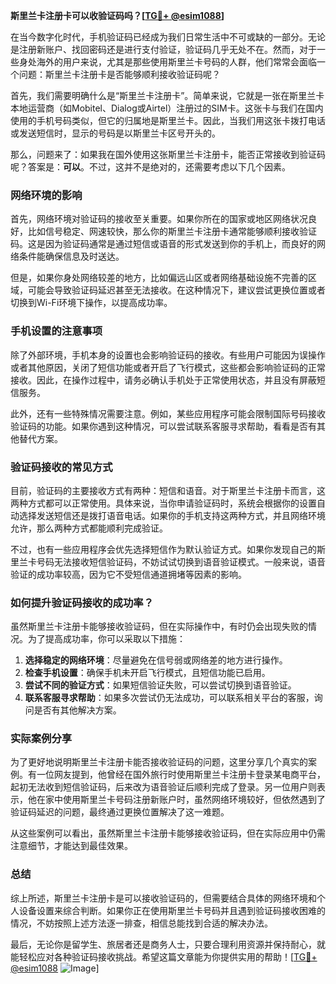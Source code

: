 **斯里兰卡注册卡可以收验证码吗？[[TG💪+ @esim1088](https://t.me/s/esim1088)]**

在当今数字化时代，手机验证码已经成为我们日常生活中不可或缺的一部分。无论是注册新账户、找回密码还是进行支付验证，验证码几乎无处不在。然而，对于一些身处海外的用户来说，尤其是那些使用斯里兰卡号码的人群，他们常常会面临一个问题：斯里兰卡注册卡是否能够顺利接收验证码呢？

首先，我们需要明确什么是“斯里兰卡注册卡”。简单来说，它就是一张在斯里兰卡本地运营商（如Mobitel、Dialog或Airtel）注册过的SIM卡。这张卡与我们在国内使用的手机号码类似，但它的归属地是斯里兰卡。因此，当我们用这张卡拨打电话或发送短信时，显示的号码是以斯里兰卡区号开头的。

那么，问题来了：如果我在国外使用这张斯里兰卡注册卡，能否正常接收到验证码呢？答案是：**可以**。不过，这并不是绝对的，还需要考虑以下几个因素。

### 网络环境的影响

首先，网络环境对验证码的接收至关重要。如果你所在的国家或地区网络状况良好，比如信号稳定、网速较快，那么你的斯里兰卡注册卡通常能够顺利接收验证码。这是因为验证码通常是通过短信或语音的形式发送到你的手机上，而良好的网络条件能确保信息及时送达。

但是，如果你身处网络较差的地方，比如偏远山区或者网络基础设施不完善的区域，可能会导致验证码延迟甚至无法接收。在这种情况下，建议尝试更换位置或者切换到Wi-Fi环境下操作，以提高成功率。

### 手机设置的注意事项

除了外部环境，手机本身的设置也会影响验证码的接收。有些用户可能因为误操作或者其他原因，关闭了短信功能或者开启了飞行模式，这些都会影响验证码的正常接收。因此，在操作过程中，请务必确认手机处于正常使用状态，并且没有屏蔽短信服务。

此外，还有一些特殊情况需要注意。例如，某些应用程序可能会限制国际号码接收验证码的功能。如果你遇到这种情况，可以尝试联系客服寻求帮助，看看是否有其他替代方案。

### 验证码接收的常见方式

目前，验证码的主要接收方式有两种：短信和语音。对于斯里兰卡注册卡而言，这两种方式都可以正常使用。具体来说，当你申请验证码时，系统会根据你的设置自动选择发送短信还是拨打语音电话。如果你的手机支持这两种方式，并且网络环境允许，那么两种方式都能顺利完成验证。

不过，也有一些应用程序会优先选择短信作为默认验证方式。如果你发现自己的斯里兰卡号码无法接收短信验证码，不妨试试切换到语音验证模式。一般来说，语音验证的成功率较高，因为它不受短信通道拥堵等因素的影响。

### 如何提升验证码接收的成功率？

虽然斯里兰卡注册卡能够接收验证码，但在实际操作中，有时仍会出现失败的情况。为了提高成功率，你可以采取以下措施：

1. **选择稳定的网络环境**：尽量避免在信号弱或网络差的地方进行操作。
2. **检查手机设置**：确保手机未开启飞行模式，且短信功能已启用。
3. **尝试不同的验证方式**：如果短信验证失败，可以尝试切换到语音验证。
4. **联系客服寻求帮助**：如果多次尝试仍无法成功，可以联系相关平台的客服，询问是否有其他解决方案。

### 实际案例分享

为了更好地说明斯里兰卡注册卡能否接收验证码的问题，这里分享几个真实的案例。有一位网友提到，他曾经在国外旅行时使用斯里兰卡注册卡登录某电商平台，起初无法收到短信验证码，后来改为语音验证后顺利完成了登录。另一位用户则表示，他在家中使用斯里兰卡号码注册新账户时，虽然网络环境较好，但依然遇到了验证码延迟的问题，最终通过更换位置解决了这一难题。

从这些案例可以看出，虽然斯里兰卡注册卡能够接收验证码，但在实际应用中仍需注意细节，才能达到最佳效果。

### 总结

综上所述，斯里兰卡注册卡是可以接收验证码的，但需要结合具体的网络环境和个人设备设置来综合判断。如果你正在使用斯里兰卡号码并且遇到验证码接收困难的情况，不妨按照上述方法逐一排查，相信总能找到合适的解决办法。

最后，无论你是留学生、旅居者还是商务人士，只要合理利用资源并保持耐心，就能轻松应对各种验证码接收挑战。希望这篇文章能为你提供实用的帮助！[[TG💪+ @esim1088](https://t.me/s/esim1088) ![Image](https://i.postimg.cc/4NQfJmqS/Snipaste-2025-05-13-00-14-12.png)]
